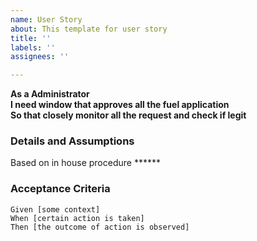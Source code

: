 ```yaml
---
name: User Story
about: This template for user story
title: ''
labels: ''
assignees: ''

---
```


**As a Administrator**  
 **I need window that approves all the fuel application**   
 **So that closely monitor all the request and check if legit**  
   
 ### Details and Assumptions
 Based on in house procedure ******
   
 ### Acceptance Criteria  
   
 ```gherkin
 Given [some context]
 When [certain action is taken]
 Then [the outcome of action is observed]
 ```
